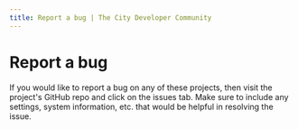 ```yaml
---
title: Report a bug | The City Developer Community
---
```


# Report a bug

If you would like to report a bug on any of these projects, then visit the project's GitHub repo and click on the issues tab.  Make sure to include any settings, system information, etc. that would be helpful in resolving the issue.
